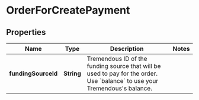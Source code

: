

# OrderForCreatePayment


## Properties

| Name | Type | Description | Notes |
|------------ | ------------- | ------------- | -------------|
|**fundingSourceId** | **String** | Tremendous ID of the funding source that will be used to pay for the order. Use &#x60;balance&#x60; to use your Tremendous&#39;s balance. |  |



